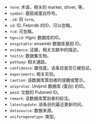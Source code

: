 

- `term`: 术语，相关的 marker, driver, 等。
- `symbol`: 基因或蛋白符号。
- `.id`: 同 `term`。
- `id`: ID, Febrrdb 的ID，可以忽略。
- `rcd`: 可忽略。
- `hgncid`: Hgnc 数据库的ID。
- `ensgstable`: ensembl 数据库基因 ID。
- `evidence`: 证据，相关文献中的描述。
- `testin`: 数据集生物。
- `pathway`: 相关通路。
- `confidence`: 置信度，该条目是否已被验证。
- `experiments`: 相关实验。
- `caution`: 该数据库策划者的提醒或警示。
- `uniprotac`: Uniprot 数据库 (蛋白) 的ID。
- `pmid`: 文献的 Pubmed ID。
- `remark`: 该数据库策划者的标注。
- `latestupdate`: 该条目的最近更新时间。
- `datasource`: 数据来源。
- `uniformgenetype`: 类型。
